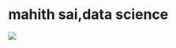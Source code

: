 <html>
 <head>
<title>
mahith
</title>
<head>
</head>

<body>
<h1>mahith sai,data science</h1>
<img src="C:\Users\mahit\Desktop\ITEssentials\week03\webpage\data science.jpg">
</body>
</html>
